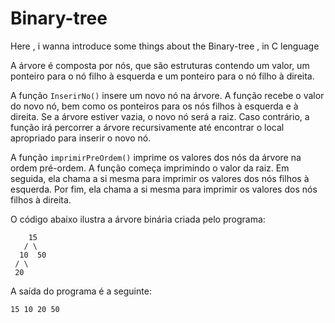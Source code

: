 # Binary-tree

Here , i wanna introduce some things about the Binary-tree , in C lenguage

A árvore é composta por nós, que são estruturas contendo um valor, um ponteiro para o nó filho à esquerda e um ponteiro para o nó filho à direita.

A função `InserirNo()` insere um novo nó na árvore. A função recebe o valor do novo nó, bem como os ponteiros para os nós filhos à esquerda e à direita. Se a árvore estiver vazia, o novo nó será a raiz. Caso contrário, a função irá percorrer a árvore recursivamente até encontrar o local apropriado para inserir o novo nó.

A função `imprimirPreOrdem()` imprime os valores dos nós da árvore na ordem pré-ordem. A função começa imprimindo o valor da raiz. Em seguida, ela chama a si mesma para imprimir os valores dos nós filhos à esquerda. Por fim, ela chama a si mesma para imprimir os valores dos nós filhos à direita.

O código abaixo ilustra a árvore binária criada pelo programa:

```
    15
   / \
  10  50
 / \
 20

```

A saída do programa é a seguinte:

`15 10 20 50`
